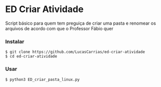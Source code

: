 # ED Criar Atividade

Script básico para quem tem preguiça de criar uma pasta e renomear os arquivos de acordo com que o Professor Fábio quer

### Instalar
`$ git clone https://github.com/LucasCarrias/ed-criar-atividade`\
`$ cd ed-criar-atividade`

### Usar

`$ python3 ED_criar_pasta_linux.py`
